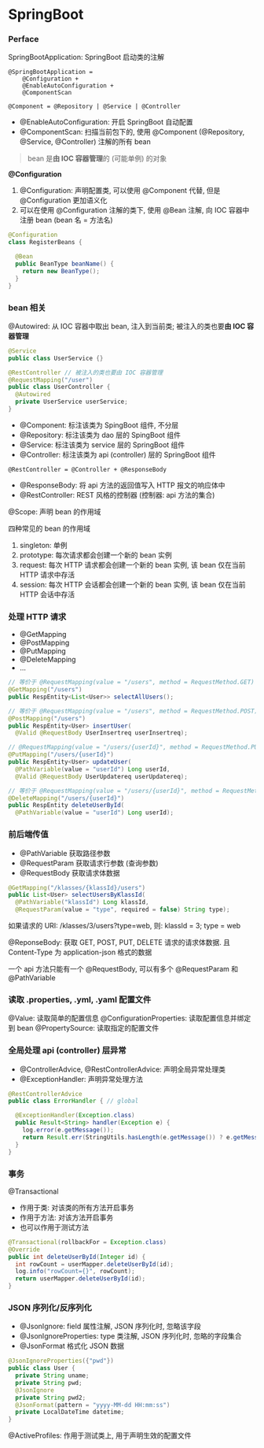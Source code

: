 # SpringBoot

### Perface

SpringBootApplication: SpringBoot 启动类的注解

```text
@SpringBootApplication =
    @Configuration +
    @EnableAutoConfiguration +
    @ComponentScan
```

```text
@Component = @Repository | @Service | @Controller
```

- @EnableAutoConfiguration: 开启 SpringBoot 自动配置
- @ComponentScan: 扫描当前包下的, 使用 @Component (@Repository, @Service, @Controller) 注解的所有 bean

> bean 是**由 IOC 容器管理**的 (可能单例) 的对象

**@Configuration**

1. @Configuration: 声明配置类, 可以使用 @Component 代替, 但是 @Configuration 更加语义化
2. 可以在使用 @Configuration 注解的类下, 使用 @Bean 注解, 向 IOC 容器中注册 bean (bean 名 = 方法名)

```java
@Configuration
class RegisterBeans {

  @Bean
  public BeanType beanName() {
    return new BeanType();
  }
}
```

### bean 相关

@Autowired: 从 IOC 容器中取出 bean, 注入到当前类; 被注入的类也要**由 IOC 容器管理**

```java
@Service
public class UserService {}

@RestController // 被注入的类也要由 IOC 容器管理
@RequestMapping("/user")
public class UserController {
  @Autowired
  private UserService userService;
}
```

- @Component: 标注该类为 SpingBoot 组件, 不分层
- @Repository: 标注该类为 dao 层的 SpingBoot 组件
- @Service: 标注该类为 service 层的 SpringBoot 组件
- @Controller: 标注该类为 api (controller) 层的 SpringBoot 组件

```test
@RestController = @Controller + @ResponseBody
```

- @ResponseBody: 将 api 方法的返回值写入 HTTP 报文的响应体中
- @RestController: REST 风格的控制器 (控制器: api 方法的集合)

@Scope: 声明 bean 的作用域

四种常见的 bean 的作用域

1. singleton: 单例
2. prototype: 每次请求都会创建一个新的 bean 实例
3. request: 每次 HTTP 请求都会创建一个新的 bean 实例, 该 bean 仅在当前 HTTP 请求中存活
4. session: 每次 HTTP 会话都会创建一个新的 bean 实例, 该 bean 仅在当前 HTTP 会话中存活

### 处理 HTTP 请求

- @GetMapping
- @PostMapping
- @PutMapping
- @DeleteMapping
- ...

```java
// 等价于 @RequestMapping(value = "/users", method = RequestMethod.GET)
@GetMapping("/users")
public RespEntity<List<User>> selectAllUsers();
```

```java
// 等价于 @RequestMapping(value = "/users", method = RequestMethod.POST)
@PostMapping("/users")
public RespEntity<User> insertUser(
  @Valid @RequestBody UserInsertreq userInsertreq);
```

```java
// @RequestMapping(value = "/users/{userId}", method = RequestMethod.PUT)
@PutMapping("/users/{userId}")
public RespEntity<User> updateUser(
  @PathVariable(value = "userId") Long userId,
  @Valid @RequestBody UserUpdatereq userUpdatereq);
```

```java
// 等价于 @RequestMapping(value = "/users/{userId}", method = RequestMethod.DELETE)
@DeleteMapping("/users/{userId}")
public RespEntity deleteUserById(
  @PathVariable(value = "userId") Long userId);
```

### 前后端传值

- @PathVariable 获取路径参数
- @RequestParam 获取请求行参数 (查询参数)
- @RequestBody 获取请求体数据

```java
@GetMapping("/klasses/{klassId}/users")
public List<User> selectUsersByKlassId(
  @PathVariable("klassId") Long klassId,
  @RequestParam(value = "type", required = false) String type);
```

如果请求的 URI: /klasses/3/users?type=web, 则: klassId = 3; type = web

@ReponseBody: 获取 GET, POST, PUT, DELETE 请求的请求体数据. 且 Content-Type 为 application-json 格式的数据

一个 api 方法只能有一个 @RequestBody, 可以有多个 @RequestParam 和 @PathVariable

### 读取 .properties, .yml, .yaml 配置文件

@Value: 读取简单的配置信息
@ConfigurationProperties: 读取配置信息并绑定到 bean
@PropertySource: 读取指定的配置文件

### 全局处理 api (controller) 层异常

- @ControllerAdvice, @RestControllerAdvice: 声明全局异常处理类
- @ExceptionHandler: 声明异常处理方法

```java
@RestControllerAdvice
public class ErrorHandler { // global

  @ExceptionHandler(Exception.class)
  public Result<String> handler(Exception e) {
    log.error(e.getMessage());
    return Result.err(StringUtils.hasLength(e.getMessage()) ? e.getMessage() : "Fatal Error");
  }
}
```

### 事务

@Transactional

- 作用于类: 对该类的所有方法开启事务
- 作用于方法: 对该方法开启事务
- 也可以作用于测试方法

```java
@Transactional(rollbackFor = Exception.class)
@Override
public int deleteUserById(Integer id) {
  int rowCount = userMapper.deleteUserById(id);
  log.info("rowCount={}", rowCount);
  return userMapper.deleteUserById(id);
}
```

### JSON 序列化/反序列化

- @JsonIgnore: field 属性注解, JSON 序列化时, 忽略该字段
- @JsonIgnoreProperties: type 类注解, JSON 序列化时, 忽略的字段集合
- @JsonFormat 格式化 JSON 数据

```java
@JsonIgnoreProperties({"pwd"})
public class User {
  private String uname;
  private String pwd;
  @JsonIgnore
  private String pwd2;
  @JsonFormat(pattern = "yyyy-MM-dd HH:mm:ss")
  private LocalDateTime datetime;
}
```

@ActiveProfiles: 作用于测试类上, 用于声明生效的配置文件
